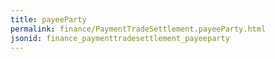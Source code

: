 ```yaml
---
title: payeeParty
permalink: finance/PaymentTradeSettlement.payeeParty.html
jsonid: finance_paymenttradesettlement_payeeparty
---
```

